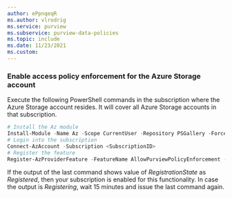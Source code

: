 ```yaml
---
author: ePpnqeqR
ms.author: vlrodrig
ms.service: purview
ms.subservice: purview-data-policies
ms.topic: include
ms.date: 11/23/2021
ms.custom:
---
```


### Enable access policy enforcement for the Azure Storage account
Execute the following PowerShell commands in the subscription where the Azure Storage account resides. It will cover all Azure Storage accounts in that subscription.

```powershell
# Install the Az module
Install-Module -Name Az -Scope CurrentUser -Repository PSGallery -Force
# Login into the subscription
Connect-AzAccount -Subscription <SubscriptionID>
# Register the feature
Register-AzProviderFeature -FeatureName AllowPurviewPolicyEnforcement -ProviderNamespace Microsoft.Storage
```
If the output of the last command shows value of *RegistrationState* as *Registered*, then your subscription is enabled for this functionality. In case the output is *Registering*, wait 15 minutes and issue the last command again.
